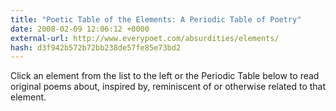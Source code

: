 ```yaml
---
title: "Poetic Table of the Elements: A Periodic Table of Poetry"
date: 2008-02-09 12:06:12 +0000
external-url: http://www.everypoet.com/absurdities/elements/
hash: d3f942b572b72bb238de57fe85e73bd2
---
```


Click an element from the list to the left or the Periodic Table below to read original poems about, inspired by, reminiscent of or otherwise related to that element.
